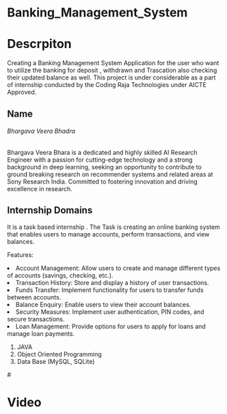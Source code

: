 # Banking_Management_System

<h1>Descrpiton </h1>
Creating a Banking Management System Application for the user who want to utilize the banking for deposit , withdrawn and Trascation also checking their updated balance as well. This project is under considerable as a part of internship conducted by the Coding Raja Technologies  under AICTE Approved.

<h2>Name  </h2> <h6>Bhargava Veera Bhadra</h6> 

<p>Bhargava Veera Bhara is a dedicated and highly skilled AI Research Engineer with a passion for cutting-edge technology and a strong background in deep learning, seeking an opportunity to contribute to ground breaking research on recommender systems and related areas at Sony Research India. Committed to fostering innovation and driving excellence in research.</p>

<h2>Internship Domains </h2>

<p>It is a task based internship . The Task is creating an online banking system that enables users to manage accounts, perform transactions, and view balances.</p>
<p>Features:</p>
<li>Account Management: Allow users to create and manage different types of accounts (savings, checking, etc.).</li>
<li>Transaction History: Store and display a history of user transactions.</li>
<li>Funds Transfer: Implement functionality for users to transfer funds between accounts.</li>
<li>Balance Enquiry: Enable users to view their account balances.</li>
<li>Security Measures: Implement user authentication, PIN codes, and secure transactions.</li>
<li>Loan Management: Provide options for users to apply for loans and manage loan payments.</li>
<ol>
<li>JAVA</li>
<li>Object Oriented Programming</li>
<li>Data Base (MySQL, SQLite)</li>
</ol>
#<h1>Video</h1>
